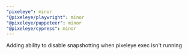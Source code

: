```yaml
---
"pixeleye": minor
"@pixeleye/playwright": minor
"@pixeleye/puppeteer": minor
"@pixeleye/cypress": minor
---
```


Adding ability to disable snapshotting when pixeleye exec isn't running
